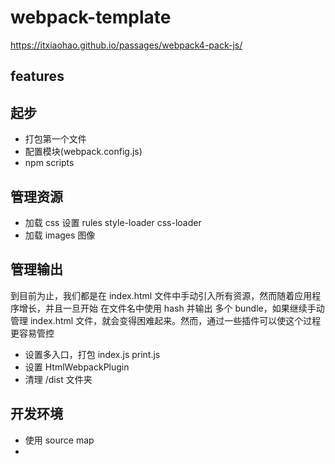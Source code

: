 # webpack-template

https://itxiaohao.github.io/passages/webpack4-pack-js/

## features

## 起步

- 打包第一个文件
- 配置模块(webpack.config.js)
- npm scripts

## 管理资源

- 加载 css 设置 rules style-loader css-loader
- 加载 images 图像

## 管理输出

到目前为止，我们都是在 index.html 文件中手动引入所有资源，然而随着应用程序增长，并且一旦开始 在文件名中使用 hash 并输出 多个 bundle，如果继续手动管理 index.html 文件，就会变得困难起来。然而，通过一些插件可以使这个过程更容易管控

- 设置多入口，打包 index.js print.js
- 设置 HtmlWebpackPlugin
- 清理 /dist 文件夹

## 开发环境

- 使用 source map
-
